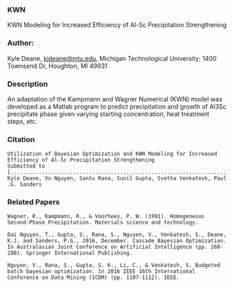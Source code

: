 ### KWN
KWN Modeling for Increased Efficiency of Al-Sc Precipitation Strengthening

### Author:
Kyle Deane, kjdeane@mtu.edu, Michigan Technological University; 1400 Townsend Dr, Houghton, MI 49931

### Description
An adaptation of the Kampmann and Wagner Numerical (KWN) model was developed as a Matlab program to predict precipitation and growth of Al3Sc precipitate phase given varying starting concentration, heat treatment steps, etc. 

### Citation
    Utilization of Bayesian Optimization and KWN Modeling for Increased Efficiency of Al-Sc Precipitation Strengthening
    Submitted to [.....................................................................]
    Kyle Deane, Vu Nguyen, Santu Rana, Sunil Gupta, Svetha Venkatesh, Paul .G. Sanders

### Related Papers
    Wagner, R., Kampmann, R., & Voorhees, P. W. (1991). Homogeneous Second‐Phase Precipitation. Materials science and technology.
    
    Dai Nguyen, T., Gupta, S., Rana, S., Nguyen, V., Venkatesh, S., Deane, K.J. and Sanders, P.G., 2016, December. Cascade Bayesian Optimization. In Australasian Joint Conference on Artificial Intelligence (pp. 268-280). Springer International Publishing.

    Nguyen, V., Rana, S., Gupta, S. K., Li, C., & Venkatesh, S. Budgeted batch bayesian optimization. In 2016 IEEE 16th International Conference on Data Mining (ICDM) (pp. 1107-1112). IEEE.
